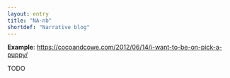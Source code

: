 ```yaml
---
layout: entry
title: "NA-nb"
shortdef: "Narrative blog"
---
```


**Example**: <https://cocoandcowe.com/2012/06/14/i-want-to-be-on-pick-a-puppy/>

<!-- details -->

TODO
